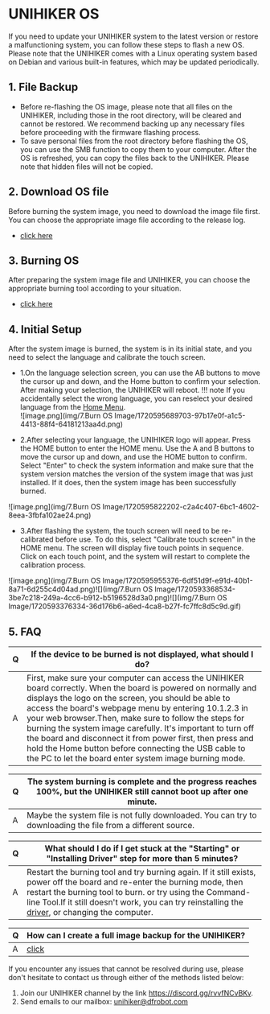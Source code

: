 # UNIHIKER OS
If you need to update your UNIHIKER system to the latest version or restore a malfunctioning system, you can follow these steps to flash a new OS. Please note that the UNIHIKER comes with a Linux operating system based on Debian and various built-in features, which may be updated periodically.

## **1. File Backup**

- Before re-flashing the OS image, please note that all files on the UNIHIKER, including those in the root directory, will be cleared and cannot be restored. We recommend backing up any necessary files before proceeding with the firmware flashing process.
- To save personal files from the root directory before flashing the OS, you can use the SMB function to copy them to your computer. After the OS is refreshed, you can copy the files back to the UNIHIKER. Please note that hidden files will not be copied.

## **2. Download OS file**
Before burning the system image, you need to download the image file first. You can choose the appropriate image file according to the release log.

- [click here](./unihiker_os_image.md)

## **3. Burning OS**
After preparing the system image file and UNIHIKER, you can choose the appropriate burning tool according to your situation.

- [click here](./unihiker_os_burn.md)

## **4. Initial Setup**
After the system image is burned, the system is in its initial state, and you need to select the language and calibrate the touch screen.

- 1.On the language selection screen, you can use the AB buttons to move the cursor up and down, and the Home button to confirm your selection. After making your selection, the UNIHIKER will reboot.
!!! note
    If you accidentally select the wrong language, you can reselect your desired language from the [Home Menu](https://www.unihiker.com/wiki/homemenu).  
![image.png](img/7.Burn OS Image/1720595689703-97b17e0f-a1c5-4413-88f4-64181213aa4d.png)

- 2.After selecting your language, the UNIHIKER logo will appear. Press the HOME button to enter the HOME menu. Use the A and B buttons to move the cursor up and down, and use the HOME button to confirm. Select "Enter" to check the system information and make sure that the system version matches the version of the system image that was just installed. If it does, then the system image has been successfully burned.

![image.png](img/7.Burn OS Image/1720595822202-c2a4c407-6bc1-4602-8eea-3fbfa102ae24.png)

- 3.After flashing the system, the touch screen will need to be re-calibrated before use. To do this, select "Calibrate touch screen" in the HOME menu. The screen will display five touch points in sequence. Click on each touch point, and the system will restart to complete the calibration process.

![image.png](img/7.Burn OS Image/1720595955376-6df51d9f-e91d-40b1-8a71-6d255c4d04ad.png)![](img/7.Burn OS Image/1720593368534-3be7c218-249a-4cc6-b912-b5196528d3a0.png)![](img/7.Burn OS Image/1720593376334-36d176b6-a6ed-4ca8-b27f-fc7ffc8d5c9d.gif)


## **5. FAQ**

| **Q** | **If the device to be burned is not displayed, what should I do?** |
| --- | --- |
| A | First, make sure your computer can access the UNIHIKER board correctly. When the board is powered on normally and displays the logo on the screen, you should be able to access the board's webpage menu by entering 10.1.2.3 in your web browser.Then, make sure to follow the steps for burning the system image carefully. It's important to turn off the board and disconnect it from power first, then press and hold the Home button before connecting the USB cable to the PC to let the board enter system image burning mode. |

| **Q** | **The system burning is complete and the progress reaches 100%, but the UNIHIKER still cannot boot up after one minute.** |
| --- | --- |
| A | Maybe the system file is not fully downloaded. You can try to downloading the file from a different source. |

| **Q** | **What should I do if I get stuck at the "Starting" or "Installing Driver" step for more than 5 minutes?** |
| --- | --- |
| A | Restart the burning tool and try burning again. If it still exists, power off the board and re-enter the burning mode, then restart the burning tool to burn. or try using the Command-line Tool.If it still doesn't work, you can try reinstalling the [driver](https://zadig.akeo.ie/), or changing the computer. |



| **Q** | **How can I create a full image backup for the UNIHIKER?** |
| --- | --- |
| A | [click](https://www.dfrobot.com/forum/topic/327538) |

If you encounter any issues that cannot be resolved during use, please don't hesitate to contact us through either of the methods listed below:

1. Join our UNIHIKER channel by the link https://discord.gg/rvvfNCvBKv.
2. Send emails to our mailbox: unihiker@dfrobot.com  

